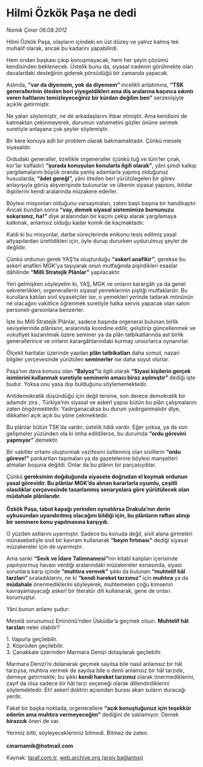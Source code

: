 # Hilmi Özkök Paşa ne dedi

*Namık Çınar 06.08.2012*

<div class="yazi"><p>Hilmi Özkök Paşa, olayların içindeki en üst düzey ve yalnız kalmış tek muhalif olarak, ancak bu kadarını yapabilirdi.</p>
<p>Hem ondan başkası çıkıp konuşmayacak, hem her şeyin çözümü kendisinden beklenecek. Üstelik bunu da, siyasal iradenin görülmekte olan davalardaki desteğinin giderek pörsüdüğü bir zamanda yapacak.</p>
<p>Aslında, <b>“var da diyemem, yok da diyemem” </b>incelikli anlatımına, <b>“TSK generallerinin öteden beri yiyegeldikleri ama diş aralarına kaçınca sıkıntı veren haltlarını temizleyeceğiniz bir kürdan değilim ben”</b> serzenişiyle açıklık getirmiştir.</p>
<p>Ne yalan söylemiştir, ne de arkadaşlarını ihbar etmiştir. Ama kendisini de katmaktan çekinmeyerek, durumun vahametini gözler önüne sermek suretiyle anlayana çok şeyler söylemiştir.</p>
<p>Bir kere konuya adli bir problem olarak bakmamaktadır. Çünkü mesele siyasaldır.</p>
<p>Ordudaki generaller, özellikle orgeneraller (çünkü tuğ ve tüm’ler çırak, kor’lar kalfadır) <b>“şurada konuşulan konularla ilgili olarak”</b>, yâni şimdi kalkıp yargılamalarını büyük oranda yanlış adamlarla yapmış olduğunuz hususlarda; <b>“âdet gereği”,</b> yâni öteden beri yürütülegelen bir görev anlayışıyla görüş alışverişinde bulunurlar ve ülkenin siyasal yapısını, iktidar ilişkilerini kendi aralarında müzakere ederler.</p>
<p>Böylesi misyonları olduğunu varsaymaları, zaten başlı başına bir handikaptır. Ancak bundan sonra <b>“vay, demek siyasal sistemimize burnunuzu sokarsınız, ha!”</b> diye aralarından bir kaçını çekip alarak yargılamaya kalkmak, anlamsız olduğu kadar komik de kaçmaktadır.</p>
<p>Kaldı ki bu misyonlar, darbe süreçlerinde enikonu tesis edilmiş yasal altyapılardan üretildikleri için, öyle durup dururken uydurulmuş şeyler de değildir.</p>
<p>Çünkü ordunun gerek YAŞ’ta oluşturduğu <b>“askerî anafikir”</b>, gerekse bu askerî anafikri MGK’ya taşıyarak onun mutfağında pişirdikleri esaslar dâhilinde <b>“Milli Stratejik Plânlar”</b> yapılacaktır.</p>
<p>Yeri gelmişken söyleyelim ki, YAŞ, MGK ve onların karargâh ya da genel sekreterlikleri, orgenerallerin siyasal yemeklerinin piştiği mutfaklardır. Bu kurullara katılan sivil siyasetçiler ise, o yemekleri yerinde tadarak mönünün ne olacağını vakitlice öğrenmek suretiyle halka servis yapacak olan salon personeli garsonlara benzerler.</p>
<p>İşte bu Milli Stratejik Plânlar, sadece başında orgeneral bulunan birlik seviyelerinde plânlanır, aralarında koordine edilir, geliştirip güncellenmek ve vukufiyet kazanılmak üzere seminer ya da plân tatbikatlarında ast birlik generallerince ve onların karargâhlarındaki kurmay unsurlarca oynanırlar.</p>
<p>Ölçekli haritalar üzerinde yapılan <b>plân tatbikatları</b> daha somut, nazari bilgiler çerçevesinde yürütülen <b>seminerler</b> ise daha soyut olurlar.</p>
<p>Paşa’nın dava konusu olan <b>“Balyoz”</b>la ilgili olarak <b>“Siyasi kişilerin gerçek isimlerini kullanmak suretiyle seminerin amacı biraz aşılmıştır” </b>dediği işte budur. Yoksa onu yasa dışı bulduğunu söylememektedir.</p>
<p>Antidemokratik düşündüğü için değil tersine, son derece demokratik bir adamdır zira , Türkiye’nin siyasal ve askerî yapısı bütün bu plân çalışmalarını zaten öngörmektedir. Yadırganacaksa bu durum yadırganmalıdır diye, dikkatleri açık açık bu yöne çekmektedir.</p>
<p>Bu plânlar bütün TSK’da vardır; üstelik hâlâ vardır. Eğer yoksa, ya da son gelişmeler yüzünden ola ki imha edildilerse, bu durumda <b>“ordu görevini yapmıyor”</b> demektir.</p>
<p>Bir vakitler ortamı oluşturmak vazifesini üstlenmiş olan sivillerin <b>“ordu göreve!”</b> pankartları taşımaları ya da gazetelerine böylesi manşetleri atmaları boşuna değildi. Onlar da bu plânın bir parçasıydılar.</p>
<p>Çünkü <b>gereksinim doğduğunda siyasete doğrudan el koymak ordunun yasal görevidir. Bu plânlar MGK’da alınan kararlarla uyumlu, çeşitli olasılıklar çerçevesinde tasarlanmış senaryolara göre yürütülecek olan müdahale plânlarıdır.<br/><br/></b><b>Özkök Paşa, tabut kapağı yerinden oynatılırsa Drakula’nın derin uykusundan uyandırılmış olacağını bildiği için, bu plânların raftan alınıp bir seminere konu yapılmasına karşıydı.</b></p>
<p>O yüzden astlarını uyarmıştır. Sadece bu konuda değil, sivil alana girmeleri münasebetiyle sivil bir kavram kullanarak <b>“beyin fırtınası”</b> dediği siyasal müzakereler için de uyarmıştır.</p>
<p>Ama sanki <b>“Sevk ve İdare Talimnamesi”</b>nin kitabî kalıpları içerisinde yapılıyormuş havası verdiği aralarındaki müzakereler esnasında, siyasi sorunlara karşı içinde <b>“muhtıra vermek”</b> şıkkı da bulunan <b>“muhtelif hâl tarzları” </b>sıraladıklarını, ne ki <b>“kendi hareket tarzımız” </b>için <b>muhtıra</b> ya da <b>müdahale</b> önermediklerini söyleyerek, muhtemelen çoğu kimsenin kavrayamayacağı askerî bir literatür dili kullanarak, gene de onları korumuştur.</p>
<p>Yâni bunun anlamı şudur:</p>
<p>Meselâ sorunumuz Eminönü’nden Üsküdar’a geçmek olsun. <b>Muhtelif hâl tarzları</b> neler olabilir?</p>
<p>1. Vapurla geçilebilir.<br/>2. Köprüden geçilebilir.<br/>3. Çanakkale üzerinden Marmara Denizi dolaşılarak geçilebilir.</p>
<p>Marmara Denizi’ni dolanarak geçmek sayılsa bile nasıl anlamsız bir hâl tarzıysa, muhtıra vermek de sayılsa bile o denli anlamsız bir hâl tarzıdır, demeye getirmekte; bu şıkkı <b>kendi hareket tarzımız </b>olarak önermediklerini, zayıf da olsa sadece bir hâl tarzı seçeneği olarak dillendirdiklerini söylemektedir. Eh! askerî doktrin açısından burası akan suların duracağı yerdir.</p>
<p>Fakat bir başka noktada, orgenerallere <b>“açık konuştuğunuz için teşekkür ederim ama muhtıra vermeyeceğim”</b> dediğini de saklamıyor. Demek <b>birazcık</b> öneri de var.</p>
<p>Yerimiz bitti, söyleyeceklerimiz bitmedi. Bitmez de zaten.<br/><br/><b>cinarnamik@hotmail.com</b></p>
</div>

Kaynak: [taraf.com.tr](http://www.taraf.com.tr/namik-cinar/makale-hilmi-ozkok-pasa-ne-dedi.htm), [web.archive.org (arşiv bağlantısı)](http://web.archive.org/web/20130623164043/http://www.taraf.com.tr/namik-cinar/makale-hilmi-ozkok-pasa-ne-dedi.htm)
